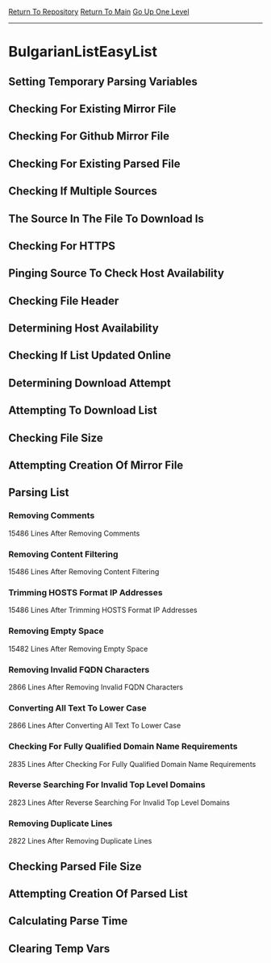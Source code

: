 [Return To Repository](https://github.com/deathbybandaid/piholeparser/)
[Return To Main](https://github.com/deathbybandaid/piholeparser/blob/master/RecentRunLogs/Mainlog.md)
[Go Up One Level](https://github.com/deathbybandaid/piholeparser/blob/master/RecentRunLogs/TopLevelScripts/30-Processing-External-Blacklists.md)
____________________________________
# BulgarianListEasyList
## Setting Temporary Parsing Variables
## Checking For Existing Mirror File
## Checking For Github Mirror File
## Checking For Existing Parsed File
## Checking If Multiple Sources
## The Source In The File To Download Is
## Checking For HTTPS
## Pinging Source To Check Host Availability
## Checking File Header
## Determining Host Availability
## Checking If List Updated Online
## Determining Download Attempt
## Attempting To Download List
## Checking File Size
## Attempting Creation Of Mirror File
## Parsing List
### Removing Comments
15486 Lines After Removing Comments
### Removing Content Filtering
15486 Lines After Removing Content Filtering
### Trimming HOSTS Format IP Addresses
15486 Lines After Trimming HOSTS Format IP Addresses
### Removing Empty Space
15482 Lines After Removing Empty Space
### Removing Invalid FQDN Characters
2866 Lines After Removing Invalid FQDN Characters
### Converting All Text To Lower Case
2866 Lines After Converting All Text To Lower Case
### Checking For Fully Qualified Domain Name Requirements
2835 Lines After Checking For Fully Qualified Domain Name Requirements
### Reverse Searching For Invalid Top Level Domains
2823 Lines After Reverse Searching For Invalid Top Level Domains
### Removing Duplicate Lines
2822 Lines After Removing Duplicate Lines
## Checking Parsed File Size
## Attempting Creation Of Parsed List
## Calculating Parse Time
## Clearing Temp Vars
